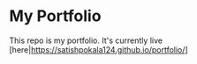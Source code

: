 # My Portfolio

This repo is my portfolio. It's currently live [here|https://satishpokala124.github.io/portfolio/]
